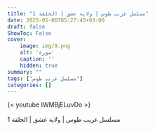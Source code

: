 ```yaml
---
title: "مسلسل غريب طوس | ولاية عشق | الحلقة 1"
date: 2025-05-06T05:27:45+03:00
draft: false
ShowToc: False
cover:
    image: img/9.png
    alt: 'صورة'
    caption: ''
    hidden: true
summary: ""
tags: ["مسلسل غريب طوس"]
categories: []
---
```


{< youtube IWMBjELuvDo >}  
<br>
مسلسل غريب طوس | ولاية عشق | الحلقة 1
